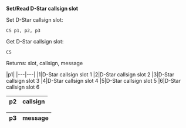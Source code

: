 __Set/Read D-Star callsign slot__

Set D-Star callsign slot:

	CS p1, p2, p3

Get D-Star callsign slot:

	CS

Returns: slot, callsign, message
	
|p1|
|---|---|
|1|D-Star callsign slot 1
|2|D-Star callsign slot 2
|3|D-Star callsign slot 3
|4|D-Star callsign slot 4
|5|D-Star callsign slot 5
|6|D-Star callsign slot 6

|p2|callsign|
|---|---|

|p3|message|
|---|---|
